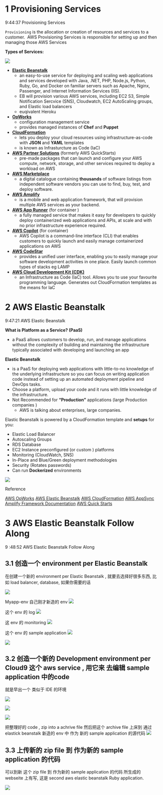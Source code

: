 
# 1 Provisioning Services
9:44:37 Provisioning Services

`Provisioning` is the allocation or creation of resources and services to a customer. ​ AWS Provisioning Services is responsible for setting up and then managing those AWS Services

**Types of Services:**

![](image/Pasted%20image%2020230520203722.png)

-   [**Elastic Beanstalk**](https://aws.amazon.com/elasticbeanstalk/?nc2=type_a) 
    - an easy-to-use service for deploying and scaling web applications and services developed with Java, .NET, PHP, Node.js, Python, Ruby, Go, and Docker on familiar servers such as Apache, Nginx, Passenger, and Internet Information Services (IIS).
    - EB will provision various AWS services, including EC2 S3, Simple Notification Sercvice (SNS), Cloudwatch, EC2 AutoScaling groups, and Elastic load balancers 
    - euqivalent Heroku 
-   [**OpWorks**](https://aws.amazon.com/opsworks/)
    - configuration management service 
    - provides managed instances of **Chef** and **Puppet**
-   [**CloudFormation**](https://aws.amazon.com/cloudformation/?nc2=type_a) 
    - lets you deploy your cloud resources using infrastructure-as-code with **JSON** and **YAML** templates
    - is known as Infrasturcture as Code (IaC)
-   [**AWS Partner Solutions**](https://aws.amazon.com/quickstart/?quickstart-all.sort-by=item.additionalFields.updateDate&quickstart-all.sort-order=desc) (formerly AWS QuickStarts) 
    - pre-made packages that can launch and configure your AWS compute, network, storage, and other services required to deploy a workload on AWS 
-   [**AWS Marketplace**](https://aws.amazon.com/marketplace) 
    - a digital catalogue containing **thousands** of software listings from independent software vendors you can use to find, buy, test, and deploy software.
-   [**AWS Amplify**](https://docs.aws.amazon.com/amplify/) 
    - is a mobile and web application framework, that will provision multiple AWS services as your backend.​
-   [**AWS App Runner**](https://aws.amazon.com/apprunner/) (for container )
    - a fully managed service that makes it easy for developers to quickly deploy containerized web applications and APIs, at scale and with no prior infrastructure experience required.
-   [**AWS Copilot**](https://aws.amazon.com/containers/copilot/) (for container)
    - AWS Copilot is a command-line interface (CLI) that enables customers to quickly launch and easily manage containerized applications on AWS
-   [**AWS CodeStar**](https://aws.amazon.com/codestar/) 
    - provides a unified user interface, enabling you to easily manage your software development activities in one place. Easily launch common types of stacks eg LAMP
-   [**AWS Cloud Development Kit (CDK)**](https://aws.amazon.com/cdk/) 
    - an Infrastructure as Code (IaC) tool. Allows you to use your favourite programming language. Generates out CloudFormation templates as the means for IaC

# 2 AWS Elastic Beanstalk

9:47:21 AWS Elastic Beanstalk

**What is Platform as a Service? (PaaS)**
- a PaaS allows customers to develop, run, and manage applications without the complexity of building and maintaining the infrastructure typically associated with developing and launching an app

**Elastic Beanstalk** 
- is a PaaS for deploying web applications with little-to-no knowledge of the underlying infrastructure so you can focus on writing application code instead of setting up an automated deployment pipeline and DevOps tasks.
- Choose a platform, upload your code and it runs with little knowledge of the infrastructure.
- Not Recommended for **“Production”** applications (large Production companies )
    - AWS is talking about enterprises, large companies.

Elastic Beanstalk is powered by a CloudFormation template and **setups** for you:
-   Elastic Load Balancer
-   Autoscaling Groups
-   RDS Database
-   EC2 Instance preconfigured (or custom ) platforms
-   Monitoring (CloudWatch, SNS)
-   In-Place and Blue/Green deployment methodologies
-   Security (Rotates passwords)
-   Can run **Dockerized** environments

![](image/Pasted%20image%2020230520204303.png)

Reference

[AWS OpWorks](https://aws.amazon.com/opsworks/)
[AWS Elastic Beanstalk](https://aws.amazon.com/elasticbeanstalk/)
[AWS CloudFormation](https://aws.amazon.com/cloudformation/)
[AWS AppSync](https://aws.amazon.com/appsync/)
[Amplify Framework Documentation](https://aws-amplify.github.io/)
[AWS Quick Starts](https://aws.amazon.com/quickstart/)


# 3 AWS Elastic Beanstalk Follow Along
9 :48:52 AWS Elastic Beanstalk Follow Along

## 3.1 创造一个 environment per Elastic Beanstalk 
在创建一个新的  environment per Elastic Beanstalk , 就要去选择好很多东西, 比如 load balancer, database, 如果你需要的话 

![](image/Pasted%20image%2020230520205854.png)


Myapp-env 自己刚才新造的 env
![](image/Pasted%20image%2020230520210339.png)

这个 env 的 log
![](image/Pasted%20image%2020230520210435.png)

这 env 的 monitoring
![](image/Pasted%20image%2020230520210454.png)

这个 env 的 sample application
![](image/Pasted%20image%2020230520210613.png)

![](image/Pasted%20image%2020230520210624.png)

## 3.2 创造一个新的 Development environment per Cloud9 这个 aws service , 用它来 去编辑 sample application 中的code 

就是早出一个 类似于 IDE 的环境 

![](image/Pasted%20image%2020230520210855.png)

![](image/Pasted%20image%2020230520211115.png)


![](image/Pasted%20image%2020230520211258.png)

把整理好的 code , zip into a achrive file 
然后把这个 archive file 上床到 通过 elastick beanstalk 新造的 env 中  作为 新的 sample application 的源代码 
![](image/Pasted%20image%2020230520211637.png)



## 3.3 上传新的 zip file 到 作为新的 sample application 的代码

可以到新 这个  zip file 到 作为新的 sample application 的代码 所生成的 webseite 上有写, 这是 second aws elastic beanstalk Ruby application. 


![](image/Pasted%20image%2020230520211824.png)

